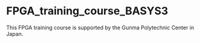 # FPGA_training_course_BASYS3
This FPGA training course is supported by the Gunma Polytechnic Center in Japan.
